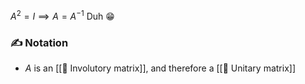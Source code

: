 $A^2 = I \implies A=A^{-1}$
Duh 😁

### ✍️ Notation
- $A$ is an [[📘 Involutory matrix]], and therefore a [[📘 Unitary matrix]]